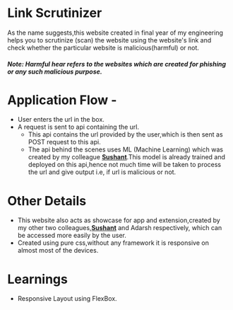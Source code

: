# Link Scrutinizer

As the name suggests,this website created in final year of my engineering helps you to scrutinize (scan) the website using the website's link and check whether the particular website is malicious(harmful) or not.

##### Note: Harmful hear refers to the websites which are created for phishing or any such malicious purpose.

# Application Flow -

- User enters the url in the box.
- A request is sent to api containing the url.
  - This api contains the url provided by the user,which is then sent as POST request to this api.
  - The api behind the scenes uses ML (Machine Learning) which was created by my colleague <a href="https://github.com/SushantP199">**Sushant**</a>.This model is already               trained and deployed on this api,hence not much time will be taken to process the url and give output i.e, if url is malicious or not.

# Other Details
- This website also acts as showcase for app and extension,created by my other two colleagues,<a href="https://github.com/SushantP199">**Sushant**</a> and Adarsh respectively, which can be accessed more easily by the user.
- Created using pure css,without any framework it is responsive on almost most of the devices. 

# Learnings
- Responsive Layout using FlexBox.
